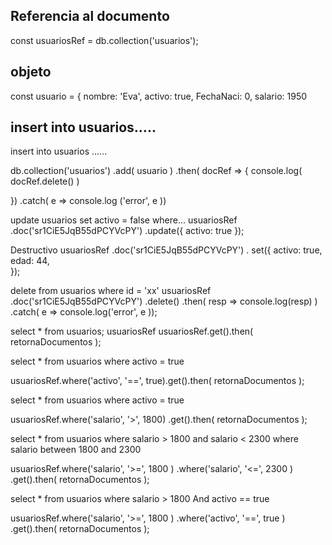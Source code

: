 
## Referencia al documento 
const usuariosRef = db.collection('usuarios');

## objeto

const usuario = {
    nombre: 'Eva',
    activo: true,
    FechaNaci: 0,
    salario: 1950

## insert into usuarios.....
 insert into usuarios ......

 db.collection('usuarios')
   .add( usuario )
    .then( docRef => {
        console.log( docRef.delete() )

   })
    .catch( e => console.log ('error', e ))

  update usuarios set activo = false where...
  usuariosRef
  .doc('sr1CiE5JqB55dPCYVcPY')
.update({
    activo: true
 });

 Destructivo 
 usuariosRef
  .doc('sr1CiE5JqB55dPCYVcPY')
 . set({
 activo: true,
   edad: 44,   
 });  

 delete from usuarios where id = 'xx'
 usuariosRef
    .doc('sr1CiE5JqB55dPCYVcPY')
    .delete()
    .then( resp => console.log(resp) )
   .catch( e => console.log('error', e ));

 select * from usuarios; 
  usuariosRef
 usuariosRef.get().then( retornaDocumentos );

 
select * from usuarios
      where activo = true


 usuariosRef.where('activo', '==', true).get().then( retornaDocumentos );


select * from usuarios
      where activo = true

 

 usuariosRef.where('salario', '>', 1800)
   .get().then( retornaDocumentos );
   
  
select * from usuarios
      where salario > 1800 and salario < 2300
       where salario  between 1800 and 2300



usuariosRef.where('salario', '>=', 1800 )
       .where('salario', '<=', 2300 )
.get().then( retornaDocumentos );


select * from usuarios
      where salario > 1800 
       And activo == true 

  

usuariosRef.where('salario', '>=', 1800 )
        .where('activo', '==', true )
    .get().then( retornaDocumentos );